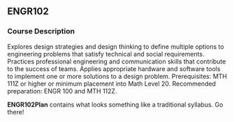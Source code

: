 ## ENGR102

### Course Description

Explores design strategies and design thinking to define multiple options to engineering problems that satisfy technical and social requirements. Practices professional engineering and communication skills that contribute to the success of teams. Applies appropriate hardware and software tools to implement one or more solutions to a design problem. Prerequisites: MTH 111Z or higher or minimum placement into Math Level 20. Recommended preparation: ENGR 100 and MTH 112Z.

**ENGR102Plan** contains what looks something like a traditional syllabus. Go there!